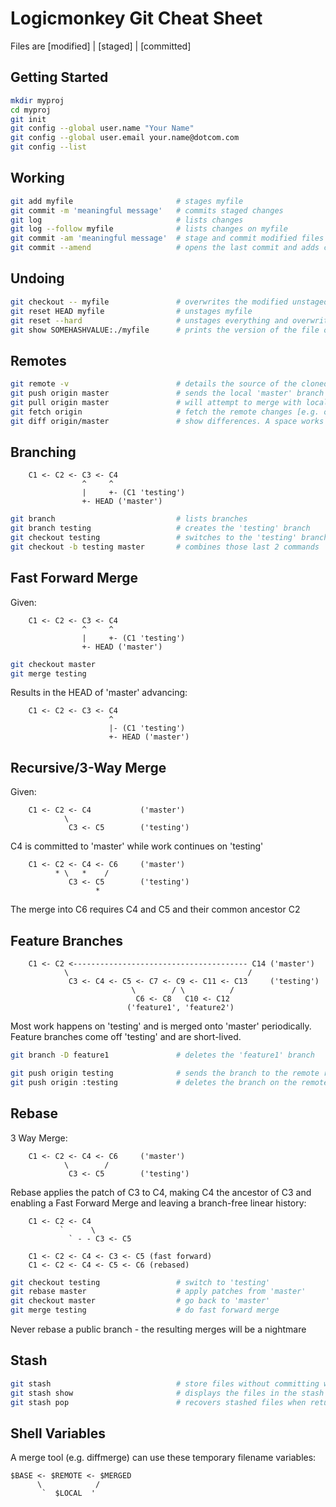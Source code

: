 # Logicmonkey Git Cheat Sheet

Files are [modified] | [staged] | [committed]

## Getting Started
```bash
mkdir myproj
cd myproj
git init
git config --global user.name "Your Name"
git config --global user.email your.name@dotcom.com
git config --list
```

## Working
```bash
git add myfile                       # stages myfile
git commit -m 'meaningful message'   # commits staged changes
git log                              # lists changes
git log --follow myfile              # lists changes on myfile
git commit -am 'meaningful message'  # stage and commit modified files in one go
git commit --amend                   # opens the last commit and adds current changes to it
```

## Undoing
```bash
git checkout -- myfile               # overwrites the modified unstaged copy of myfile
git reset HEAD myfile                # unstages myfile
git reset --hard                     # unstages everything and overwrites with HEAD
git show SOMEHASHVALUE:./myfile      # prints the version of the file on SOMEHASHVALUE
```
## Remotes
```bash
git remote -v                        # details the source of the cloned repo
git push origin master               # sends the local 'master' branch to the remote origin
git pull origin master               # will attempt to merge with local commits
git fetch origin                     # fetch the remote changes [e.g. on branches] but don't merge
git diff origin/master               # show differences. A space works but / invokes 'less'
```
## Branching

        C1 <- C2 <- C3 <- C4
                    ^     ^
                    |     +- (C1 'testing')
                    +- HEAD ('master')
```bash
git branch                           # lists branches
git branch testing                   # creates the 'testing' branch
git checkout testing                 # switches to the 'testing' branch
git checkout -b testing master       # combines those last 2 commands
```
## Fast Forward Merge
Given:

        C1 <- C2 <- C3 <- C4
                    ^     ^
                    |     +- (C1 'testing')
                    +- HEAD ('master')

```bash
git checkout master
git merge testing
```
Results in the HEAD of 'master' advancing:

        C1 <- C2 <- C3 <- C4
                          ^
                          |- (C1 'testing')
                          +- HEAD ('master')

## Recursive/3-Way Merge
Given:

        C1 <- C2 <- C4           ('master')
                \
                 C3 <- C5        ('testing')

C4 is committed to 'master' while work continues on 'testing'

        C1 <- C2 <- C4 <- C6     ('master')
              * \   *    /
                 C3 <- C5        ('testing')
                       *

The merge into C6 requires C4 and C5 and their common ancestor C2

## Feature Branches

        C1 <- C2 <--------------------------------------- C14 ('master')
                \                                        /
                 C3 <- C4 <- C5 <- C7 <- C9 <- C11 <- C13     ('testing')
                               \        / \          /
                                C6 <- C8   C10 <- C12
                              ('feature1', 'feature2')

Most work happens on 'testing' and is merged onto 'master' periodically.
Feature branches come off 'testing' and are short-lived.
```bash
git branch -D feature1               # deletes the 'feature1' branch
```
```bash
git push origin testing              # sends the branch to the remote repo
git push origin :testing             # deletes the branch on the remote
```
## Rebase
3 Way Merge:

        C1 <- C2 <- C4 <- C6     ('master')
                \        /
                 C3 <- C5        ('testing')

Rebase applies the patch of C3 to C4, making C4 the ancestor of C3 and enabling
a Fast Forward Merge and leaving a branch-free linear history:

        C1 <- C2 <- C4
               `      \
                 ` - - C3 <- C5

        C1 <- C2 <- C4 <- C3 <- C5 (fast forward)
        C1 <- C2 <- C4 <- C5 <- C6 (rebased)
```bash
git checkout testing                 # switch to 'testing'
git rebase master                    # apply patches from 'master'
git checkout master                  # go back to 'master'
git merge testing                    # do fast forward merge
```
Never rebase a public branch - the resulting merges will be a nightmare

## Stash
```bash
git stash                            # store files without committing when switching branch
git stash show                       # displays the files in the stash
git stash pop                        # recovers stashed files when returning to the branch
```

## Shell Variables

A merge tool (e.g. diffmerge) can use these temporary filename variables:

    $BASE <- $REMOTE <- $MERGED
          \            /
           `  $LOCAL  '
